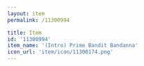 ```yaml
---
layout: item
permalink: /11300994

title: Item
id: '11300994'
item_name: '(Intro) Prime Bandit Bandanna'
icon_url: 'item/icon/11300174.png'
---
```

